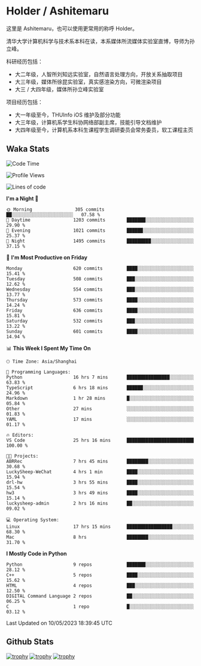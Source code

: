 # Holder / Ashitemaru

这里是 Ashitemaru，也可以使用更常用的称呼 Holder。

清华大学计算机科学与技术系本科在读，本系媒体所流媒体实验室直博，导师为孙立峰。

科研经历包括：

- 大二年级，人智所刘知远实验室，自然语言处理方向，开放关系抽取项目
- 大三年级，媒体所徐昆实验室，真实感渲染方向，可微渲染项目
- 大三 / 大四年级，媒体所孙立峰实验室

项目经历包括：

- 大一年级至今，THUInfo iOS 维护及部分功能
- 大三年级，计算机系学生科协网络部副主席，技能引导文档维护
- 大四年级至今，计算机系本科生课程学生调研委员会常务委员，软工课程主页

## Waka Stats

<!--START_SECTION:waka-->
![Code Time](http://img.shields.io/badge/Code%20Time-825%20hrs%201%20min-blue)

![Profile Views](http://img.shields.io/badge/Profile%20Views-0-blue)

![Lines of code](https://img.shields.io/badge/From%20Hello%20World%20I%27ve%20Written-2.1%20million%20lines%20of%20code-blue)

**I'm a Night 🦉** 

```text
🌞 Morning                305 commits         ██░░░░░░░░░░░░░░░░░░░░░░░   07.58 % 
🌆 Daytime                1203 commits        ███████░░░░░░░░░░░░░░░░░░   29.90 % 
🌃 Evening                1021 commits        ██████░░░░░░░░░░░░░░░░░░░   25.37 % 
🌙 Night                  1495 commits        █████████░░░░░░░░░░░░░░░░   37.15 % 
```
📅 **I'm Most Productive on Friday** 

```text
Monday                   620 commits         ████░░░░░░░░░░░░░░░░░░░░░   15.41 % 
Tuesday                  508 commits         ███░░░░░░░░░░░░░░░░░░░░░░   12.62 % 
Wednesday                554 commits         ███░░░░░░░░░░░░░░░░░░░░░░   13.77 % 
Thursday                 573 commits         ████░░░░░░░░░░░░░░░░░░░░░   14.24 % 
Friday                   636 commits         ████░░░░░░░░░░░░░░░░░░░░░   15.81 % 
Saturday                 532 commits         ███░░░░░░░░░░░░░░░░░░░░░░   13.22 % 
Sunday                   601 commits         ████░░░░░░░░░░░░░░░░░░░░░   14.94 % 
```


📊 **This Week I Spent My Time On** 

```text
🕑︎ Time Zone: Asia/Shanghai

💬 Programming Languages: 
Python                   16 hrs 7 mins       ████████████████░░░░░░░░░   63.83 % 
TypeScript               6 hrs 18 mins       ██████░░░░░░░░░░░░░░░░░░░   24.96 % 
Markdown                 1 hr 28 mins        █░░░░░░░░░░░░░░░░░░░░░░░░   05.84 % 
Other                    27 mins             ░░░░░░░░░░░░░░░░░░░░░░░░░   01.83 % 
YAML                     17 mins             ░░░░░░░░░░░░░░░░░░░░░░░░░   01.17 % 

🔥 Editors: 
VS Code                  25 hrs 16 mins      █████████████████████████   100.00 % 

🐱‍💻 Projects: 
ABRRec                   7 hrs 45 mins       ████████░░░░░░░░░░░░░░░░░   30.68 % 
LuckySheep-WeChat        4 hrs 1 min         ████░░░░░░░░░░░░░░░░░░░░░   15.94 % 
drl-hw                   3 hrs 55 mins       ████░░░░░░░░░░░░░░░░░░░░░   15.54 % 
hw3                      3 hrs 49 mins       ████░░░░░░░░░░░░░░░░░░░░░   15.14 % 
luckysheep-admin         2 hrs 16 mins       ██░░░░░░░░░░░░░░░░░░░░░░░   09.02 % 

💻 Operating System: 
Linux                    17 hrs 15 mins      █████████████████░░░░░░░░   68.30 % 
Mac                      8 hrs               ████████░░░░░░░░░░░░░░░░░   31.70 % 
```

**I Mostly Code in Python** 

```text
Python                   9 repos             ███████░░░░░░░░░░░░░░░░░░   28.12 % 
C++                      5 repos             ████░░░░░░░░░░░░░░░░░░░░░   15.62 % 
HTML                     4 repos             ███░░░░░░░░░░░░░░░░░░░░░░   12.50 % 
DIGITAL Command Language 2 repos             ██░░░░░░░░░░░░░░░░░░░░░░░   06.25 % 
C                        1 repo              █░░░░░░░░░░░░░░░░░░░░░░░░   03.12 % 
```




 Last Updated on 10/05/2023 18:39:45 UTC
<!--END_SECTION:waka-->

## Github Stats

[![trophy](https://github-profile-trophy.vercel.app/?username=Ashitemaru&column=7)](https://github.com/Ashitemaru)
[![trophy](https://github-readme-stats.vercel.app/api?username=Ashitemaru&show_icons=true&include_all_commits=true)](https://github.com/Ashitemaru)
[![trophy](https://github-readme-stats.vercel.app/api/top-langs/?username=Ashitemaru&layout=compact)](https://github.com/Ashitemaru)

<!--
**Ashitemaru/Ashitemaru** is a ✨ _special_ ✨ repository because its `README.md` (this file) appears on your GitHub profile.

Here are some ideas to get you started:

- 🔭 I’m currently working on ...
- 🌱 I’m currently learning ...
- 👯 I’m looking to collaborate on ...
- 🤔 I’m looking for help with ...
- 💬 Ask me about ...
- 📫 How to reach me: ...
- 😄 Pronouns: ...
- ⚡ Fun fact: ...
-->
